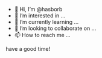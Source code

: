 - 👋 Hi, I’m @hasborb
- 👀 I’m interested in ...
- 🌱 I’m currently learning ...
- 💞️ I’m looking to collaborate on ...
- 📫 How to reach me ...

<!---
hasborb/hasborb is a ✨ special ✨ repository because its `README.md` (this file) appears on your GitHub profile.
You can click the Preview link to take a look at your changes.
--->
have a good time!
